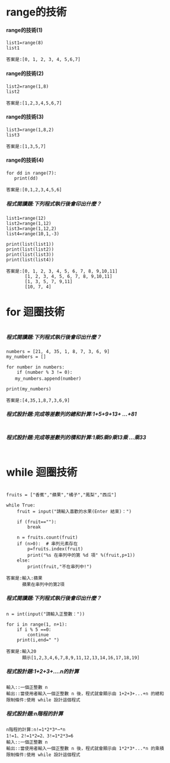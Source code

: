 # range的技術
#### range的技術(1)
```
list1=range(8)
list1
```
```
答案是:[0, 1, 2, 3, 4, 5,6,7]
```
#### range的技術(2)
```
list2=range(1,8)
list2
```
```
答案是:[1,2,3,4,5,6,7]
```
#### range的技術(3)
```
list3=range(1,8,2)
list3
```
```
答案是:[1,3,5,7]
```
#### range的技術(4)
```
for dd in range(7):
   print(dd)
```
```
答案是:[0,1,2,3,4,5,6]
```
##### 程式閱讀題:下列程式執行後會印出什麼？
```
list1=range(12)
list2=range(1,12)
list3=range(1,12,2)
list4=range(10,1,-3)

print(list(list1))
print(list(list2))
print(list(list3)) 
print(list(list4))  

```
```
答案是:[0, 1, 2, 3, 4, 5, 6, 7, 8, 9,10,11]
       [1, 2, 3, 4, 5, 6, 7, 8, 9,10,11]
       [1, 3, 5, 7, 9,11]
       [10, 7, 4]
```
# for 迴圈技術

```

```
##### 程式閱讀題:下列程式執行後會印出什麼？
```
numbers = [21, 4, 35, 1, 8, 7, 3, 6, 9]
my_numbers = []

for number in numbers:
    if (number % 3 != 0): 
　　my_numbers.append(number)

print(my_numbers)
```
```
答案是:[4,35,1,8,7,3,6,9]
```
##### 程式設計題:完成等差數列的總和計算:1+5+9+13+ ...+81
```

```
##### 程式設計題:完成等差數列的積和計算:1乘5乘9乘13乘 ...乘33
```

```
# while 迴圈技術

```

```


```
fruits = ["香蕉","蘋果","橘子","鳳梨","西瓜"]

while True:
    fruit = input("請輸入喜歡的水果(Enter 結束)：")

    if (fruit==""):
        break

    n = fruits.count(fruit) 
    if (n>0):  # 串列元素存在
        p=fruits.index(fruit)
        print("%s 在串列中的第 %d 項" %(fruit,p+1))
    else:
        print(fruit,"不在串列中!")
```
```
答案是:輸入:蘋果
      蘋果在串列中的第2項
```

##### 程式閱讀題:下列程式執行後會印出什麼？
```
n = int(input("請輸入正整數："))

for i in range(1, n+1):
    if i % 5 ==0:
        continue
    print(i,end=" ")
```
```
答案是:輸入20
      顯示[1,2,3,4,6,7,8,9,11,12,13,14,16,17,18,19]    
```
##### 程式設計題:1+2+3+....n的計算

```
輸入::一個正整數 n
輸出::當使用者輸入一個正整數 n 後，程式就會顯示由 1+2+3+...+n 的總和
限制條件:使用 while 設計這個程式
```
##### 程式設計題:n階程的計算


```
n階程的計算:n!=1*2*3*⋯*n
1!=1、2!=1*2=2、3!=1*2*3=6
輸入::一個正整數 n
輸出::當使用者輸入一個正整數 n 後，程式就會顯示由 1*2*3*...*n 的乘積
限制條件:使用 while 設計這個程式
```
